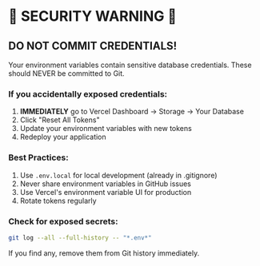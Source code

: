 # 🚨 SECURITY WARNING 🚨

## DO NOT COMMIT CREDENTIALS!

Your environment variables contain sensitive database credentials. These should NEVER be committed to Git.

### If you accidentally exposed credentials:

1. **IMMEDIATELY** go to Vercel Dashboard → Storage → Your Database
2. Click "Reset All Tokens"
3. Update your environment variables with new tokens
4. Redeploy your application

### Best Practices:

1. Use `.env.local` for local development (already in .gitignore)
2. Never share environment variables in GitHub issues
3. Use Vercel's environment variable UI for production
4. Rotate tokens regularly

### Check for exposed secrets:
```bash
git log --all --full-history -- "*.env*"
```

If you find any, remove them from Git history immediately.
